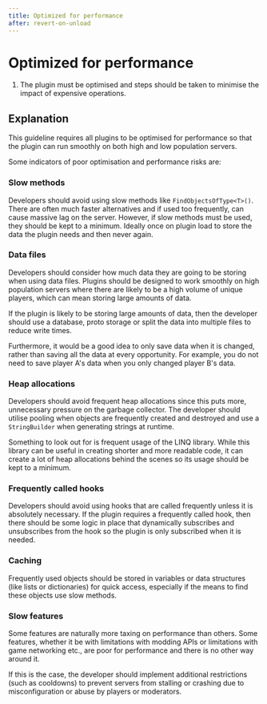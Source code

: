 ```yaml
---
title: Optimized for performance
after: revert-on-unload
---
```


# Optimized for performance

1. The plugin must be optimised and steps should be taken to minimise the impact of expensive operations.

## Explanation

This guideline requires all plugins to be optimised for performance so that the plugin can run smoothly on both high and low population servers.

Some indicators of poor optimisation and performance risks are:

### Slow methods

Developers should avoid using slow methods like `FindObjectsOfType<T>()`. There are often much faster alternatives and if used too frequently, can cause massive lag on the server. However, if slow methods must be used, they should be kept to a minimum. Ideally once on plugin load to store the data the plugin needs and then never again.

### Data files

Developers should consider how much data they are going to be storing when using data files. Plugins should be designed to work smoothly on high population servers where there are likely to be a high volume of unique players, which can mean storing large amounts of data.

If the plugin is likely to be storing large amounts of data, then the developer should use a database, proto storage or split the data into multiple files to reduce write times.

Furthermore, it would be a good idea to only save data when it is changed, rather than saving all the data at every opportunity. For example, you do not need to save player A's data when you only changed player B's data.

### Heap allocations

Developers should avoid frequent heap allocations since this puts more, unnecessary pressure on the garbage collector. The developer should utilise pooling when objects are frequently created and destroyed and use a `StringBuilder` when generating strings at runtime.

Something to look out for is frequent usage of the LINQ library. While this library can be useful in creating shorter and more readable code, it can create a lot of heap allocations behind the scenes so its usage should be kept to a minimum.

### Frequently called hooks

Developers should avoid using hooks that are called frequently unless it is absolutely necessary. If the plugin requires a frequently called hook, then there should be some logic in place that dynamically subscribes and unsubscribes from the hook so the plugin is only subscribed when it is needed.

### Caching

Frequently used objects should be stored in variables or data structures (like lists or dictionaries) for quick access, especially if the means to find these objects use slow methods.

### Slow features

Some features are naturally more taxing on performance than others. Some features, whether it be with limitations with modding APIs or limitations with game networking etc., are poor for performance and there is no other way around it.

If this is the case, the developer should implement additional restrictions (such as cooldowns) to prevent servers from stalling or crashing due to misconfiguration or abuse by players or moderators.

